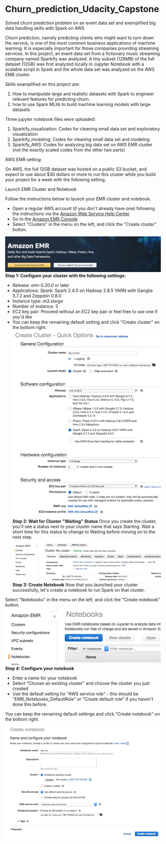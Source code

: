 # Churn_prediction_Udacity_Capstone
Solved churn prediction problem on an event data set and exemplified big data handling skills with Spark on AWS

Churn prediction, namely predicting clients who might want to turn down the service, is one of the most common business applications of machine learning. It is especially important for those companies providing streaming services. In this project, an event data set from a fictionary music streaming company named Sparkify was analyzed. A tiny subset (128MB) of the full dataset (12GB) was first analyzed locally in Jupyter Notebook with a scalable script in Spark and the whole data set was analyzed on the AWS EMR cluster. 

Skills examplified on this project are: 
1. How to manipulate large and realistic datasets with Spark to engineer relevant features for predicting churn. 
2. how to use Spark MLlib to build machine learning models with large datasets

Three jupyter notebook files were uploaded:
1. Sparkify_visualization: Codes for cleaning small data set and exploratory visualization
2. Sparkify_modeling: Codes for cleaning small data set and modeling
3. Sparkify_AWS: Codes for analyzing big data set on AWS EMR cluster (not the exactly scaled codes from the other two parts)

AWS EMR setting:

On AWS, the full 12GB dataset was hosted on a public S3 bucket, and expect to use about $30 dollars or more to run this cluster while you build your project for a week with the following setting. 

Launch EMR Cluster and Notebook

Follow the instructions below to launch your EMR cluster and notebook.

* Open a regular AWS account (if you don't already have one) following the instructions via the [Amazon Web Service Help Center](https://aws.amazon.com/premiumsupport/knowledge-center/create-and-activate-aws-account/)
* Go to the [Amazon EMR Console](https://signin.aws.amazon.com/signin?redirect_uri=https%3A%2F%2Fconsole.aws.amazon.com%2Felasticmapreduce%2Fhome%3Fstate%3DhashArgs%2523%26isauthcode%3Dtrue&client_id=arn%3Aaws%3Aiam%3A%3A015428540659%3Auser%2Femr&forceMobileApp=0&code_challenge=eP2O9hqlLWWxfs_97cQ_W-0F5Bccl4DFS9PDSR4Rptg&code_challenge_method=SHA-256)
* Select "Clusters" in the menu on the left, and click the "Create cluster" button.

![Image of AWS](https://github.com/Tselmeg-C/Churn_prediction_Udacity_Capstone/blob/master/images%20in%20Github%20readme/amazon-emr.png)
**Step 1: Configure your cluster with the following settings:**
* Release: *emr-5.20.0* or later
* Applications: *Spark*: Spark 2.4.0 on Hadoop 2.8.5 YARN with Ganglia 3.7.2 and Zeppelin 0.8.0
* Instance type: *m3.xlarge*
* Number of instance: 3
* EC2 key pair: Proceed without an EC2 key pair or feel free to use one if you'd like
* You can keep the remaining default setting and click "Create cluster" on the bottom right.
![create cluster](https://github.com/Tselmeg-C/Churn_prediction_Udacity_Capstone/blob/master/images%20in%20Github%20readme/configure-cluster.png)
**Step 2: Wait for Cluster "Waiting" Status**
Once you create the cluster, you'll see a status next to your cluster name that says Starting. Wait a short time for this status to change to Waiting before moving on to the next step.
![cluster waiting](https://github.com/Tselmeg-C/Churn_prediction_Udacity_Capstone/blob/master/images%20in%20Github%20readme/cluster-waiting.png)
**Step 3: Create Notebook**
Now that you launched your cluster successfully, let's create a notebook to run Spark on that cluster.

Select "Notebooks" in the menu on the left, and click the "Create notebook" button.
![create notebook](https://github.com/Tselmeg-C/Churn_prediction_Udacity_Capstone/blob/master/images%20in%20Github%20readme/create-notebook-button.png)
**Step 4: Configure your notebook**
* Enter a name for your notebook
* Select "Choose an existing cluster" and choose the cluster you just created
* Use the default setting for "AWS service role" - this should be "EMR_Notebooks_DefaultRole" or "Create default role" if you haven't done this before.

You can keep the remaining default settings and click "Create notebook" on the bottom right.
![configur notebook](https://github.com/Tselmeg-C/Churn_prediction_Udacity_Capstone/blob/master/images%20in%20Github%20readme/configure-notebook.png)


